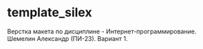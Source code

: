 # template_silex
Верстка макета по дисциплине - Интернет-программирование.
Шемелин Александр (ПИ-23). 
Вариант 1.
